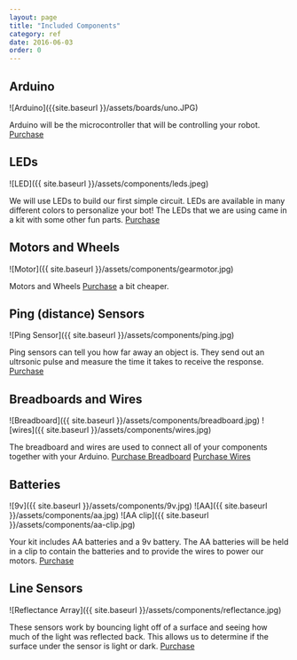 ```yaml
---
layout: page
title: "Included Components"
category: ref
date: 2016-06-03
order: 0
---
```


## Arduino
![Arduino]({{site.baseurl }}/assets/boards/uno.JPG)

Arduino will be the microcontroller that will be controlling your robot.
[Purchase](http://www.amazon.com/LANMU%C2%AE-Atmega328p-Atmega16u2-Version-Arduino/dp/B00SF28U7A?ie=UTF8&psc=1&redirect=true&ref_=oh_aui_detailpage_o01_s01)

## LEDs
![LED]({{ site.baseurl }}/assets/components/leds.jpeg)

We will use LEDs to build our first simple circuit. LEDs are available
in many different colors to personalize your bot! The LEDs that we are
using came in a kit with some other fun parts.
[Purchase](http://www.amazon.com/Elego-Electronics-component-resistors-Potentiometer/dp/B01ERPXFZK?ie=UTF8&psc=1&redirect=true&ref_=oh_aui_detailpage_o01_s00)

## Motors and Wheels
![Motor]({{ site.baseurl }}/assets/components/gearmotor.jpg)

Motors and Wheels
[Purchase](http://www.ebay.com/itm/4-Pcs-Smart-Car-Robot-Plastic-Tire-Tyre-Wheel-DC-6V-Gear-Motor-Set-for-Arduino-/231589909536) a bit cheaper.

## Ping (distance) Sensors
![Ping Sensor]({{ site.baseurl }}/assets/components/ping.jpg)

Ping sensors can tell you how far away an object is.  They send out an ultrsonic pulse and measure the time it takes to receive the response.
[Purchase](http://www.amazon.com/Ultrasonic-Distance-Measuring-Compatible-Duemilanove/dp/B00SXZWMCS/ref=sr_1_1?rps=1&ie=UTF8&qid=1465054973&sr=8-1&keywords=HC-SR04&refinements=p_85%3A2470955011)

## Breadboards and Wires
![Breadboard]({{ site.baseurl }}/assets/components/breadboard.jpg)
![wires]({{ site.baseurl }}/assets/components/wires.jpg)

The breadboard and wires are used to connect all of your components together with your Arduino.
[Purchase Breadboard](http://www.amazon.com/Veewon-SYB-170-Color-Breadboard-Circuit/dp/B00OP4FQVU?ie=UTF8&psc=1&redirect=true&ref_=oh_aui_detailpage_o01_s01)
[Purchase Wires](http://www.amazon.com/Kalevel%C2%AE-120pcs-Multicolored-Female-Breadboard/dp/B00M5WLZDW?ie=UTF8&psc=1&redirect=true&ref_=oh_aui_detailpage_o01_s01)

## Batteries
![9v]({{ site.baseurl }}/assets/components/9v.jpg)
![AA]({{ site.baseurl }}/assets/components/aa.jpg)
![AA clip]({{ site.baseurl }}/assets/components/aa-clip.jpg)

Your kit includes AA batteries and a 9v battery. The AA batteries will be held in a clip to contain the batteries and to provide the wires to power our motors.
[Purchase](http://www.amazon.com/uxcell-Switch-Battery-Holder-Leads/dp/B00P26O0K8/ref=sr_1_2?rps=1&ie=UTF8&qid=1463491924&sr=8-2&keywords=battery+case+box+holder+AA+4x1.5&refinements=p_85%3A2470955011)


## Line Sensors
![Reflectance Array]({{ site.baseurl }}/assets/components/reflectance.jpg)

These sensors work by bouncing light off of a surface and seeing how
much of the light was reflected back. This allows us to determine if the
surface under the sensor is light or dark.
[Purchase](http://www.amazon.com/C-J-Infrared-reflective-Photoelectr-TCRT5000/dp/B00XT0PBC0/ref=sr_1_2?ie=UTF8&qid=1463438548&sr=8-2&keywords=tcrt5000)

